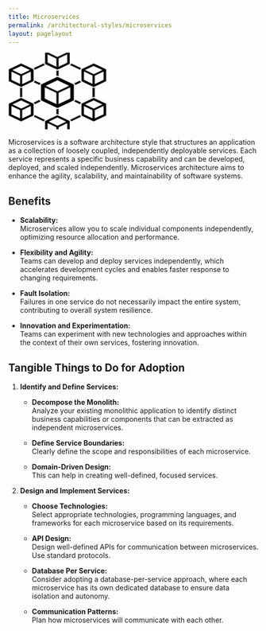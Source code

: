```yaml
---
title: Microservices 
permalink: /architectural-styles/microservices
layout: pagelayout
---
```


![Microservices](./../../pictures/Microservices.png)

Microservices is a software architecture style that structures an application as a collection of loosely coupled, independently deployable services. Each service represents a specific business capability and can be developed, deployed, and scaled independently. Microservices architecture aims to enhance the agility, scalability, and maintainability of software systems.

## Benefits

- **Scalability:**  
  Microservices allow you to scale individual components independently, optimizing resource allocation and performance.

- **Flexibility and Agility:**  
  Teams can develop and deploy services independently, which accelerates development cycles and enables faster response to changing requirements.

- **Fault Isolation:**  
  Failures in one service do not necessarily impact the entire system, contributing to overall system resilience.

- **Innovation and Experimentation:**  
  Teams can experiment with new technologies and approaches within the context of their own services, fostering innovation.

## Tangible Things to Do for Adoption

1. **Identify and Define Services:**

   - **Decompose the Monolith:**  
     Analyze your existing monolithic application to identify distinct business capabilities or components that can be extracted as independent microservices.

   - **Define Service Boundaries:**  
     Clearly define the scope and responsibilities of each microservice.

   - **Domain-Driven Design:**  
     This can help in creating well-defined, focused services.

2. **Design and Implement Services:**

   - **Choose Technologies:**  
     Select appropriate technologies, programming languages, and frameworks for each microservice based on its requirements.

   - **API Design:**  
     Design well-defined APIs for communication between microservices. Use standard protocols.

   - **Database Per Service:**  
     Consider adopting a database-per-service approach, where each microservice has its own dedicated database to ensure data isolation and autonomy.

   - **Communication Patterns:**  
     Plan how microservices will communicate with each other.
